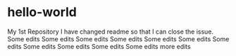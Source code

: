# hello-world
My 1st Repository
I have changed readme so that I can close the issue. 
Some edits Some edits Some edits Some edits Some edits Some edits Some edits 
Some edits 
Some edits 
Some edits Some edits 
more edits

